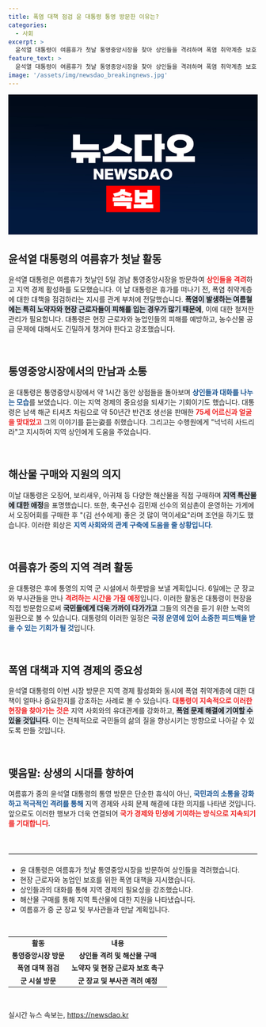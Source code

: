 ```yaml
---
title: 폭염 대책 점검 윤 대통령 통영 방문한 이유는?
categories:
  - 사회
excerpt: >
  윤석열 대통령이 여름휴가 첫날 통영중앙시장을 찾아 상인들을 격려하며 폭염 취약계층 보호 대책 점검을 지시했습니다. 오랜만의 방문에 시민들과의 따뜻한 소통이 눈길을 끌었습니다.
feature_text: >
  윤석열 대통령이 여름휴가 첫날 통영중앙시장을 찾아 상인들을 격려하며 폭염 취약계층 보호 대책 점검을 지시했습니다. 오랜만의 방문에 시민들과의 따뜻한 소통이 눈길을 끌었습니다.
image: '/assets/img/newsdao_breakingnews.jpg'
---
```


<p><img src="/assets/img/newsdao_breakingnews.jpg" alt="ranknews 속보" /></p>

<h2 data-ke-size="size26">윤석열 대통령의 여름휴가 첫날 활동</h2>

<p data-ke-size="size16">윤석열 대통령은 여름휴가 첫날인 5일 경남 통영중앙시장을 방문하여 <b><span style="color: #ee2323;">상인들을 격려</span></b>하고 지역 경제 활성화를 도모했습니다. 이 날 대통령은 휴가를 떠나기 전, 폭염 취약계층에 대한 대책을 점검하라는 지시를 관계 부처에 전달했습니다. <b><span style="background-color: #21538527;">폭염이 발생하는 여름철에는 특히 노약자와 현장 근로자들이 피해를 입는 경우가 많기 때문에</span></b>, 이에 대한 철저한 관리가 필요합니다. 대통령은 현장 근로자와 농업인들의 피해를 예방하고, 농수산물 공급 문제에 대해서도 긴밀하게 챙겨야 한다고 강조했습니다.</p>

<p data-ke-size="size16">&nbsp;</p>

<h2 data-ke-size="size26">통영중앙시장에서의 만남과 소통</h2>

<p data-ke-size="size16">윤 대통령은 통영중앙시장에서 약 1시간 동안 상점들을 돌아보며 <b><span style="color: #1a5490;">상인들과 대화를 나누는 모습</span></b>를 보였습니다. 이는 지역 경제의 중요성을 되새기는 기회이기도 했습니다. 대통령은 남색 해군 티셔츠 차림으로 약 50년간 반건조 생선을 판매한 <b><span style="color: #ee2323;">75세 어르신과 얼굴을 맞대었고</span></b> </b>그의 이야기를 듣는姿를 취했습니다. 그리고는 수행원에게 "넉넉히 사드리라"고 지시하여 지역 상인에게 도움을 주었습니다.</p>

<p data-ke-size="size16">&nbsp;</p>

<h2 data-ke-size="size26">해산물 구매와 지원의 의지</h2>

<p data-ke-size="size16">이날 대통령은 오징어, 보리새우, 아귀채 등 다양한 해산물을 직접 구매하며 <b><span style="background-color: #21538527;">지역 특산물에 대한 애정</span></b>을 표명했습니다. 또한, 축구선수 김민재 선수의 외삼촌이 운영하는 가게에서 오징어회를 구매한 후 "(김 선수에게) 좋은 것 많이 먹이세요"라며 조언을 하기도 했습니다. 이러한 회상은 <b><span style="color: #1a5490;">지역 사회와의 관계 구축에 도움을 줄 상황입니다</span></b>.</p>

<p data-ke-size="size16">&nbsp;</p>

<h2 data-ke-size="size26">여름휴가 중의 지역 격려 활동</h2>

<p data-ke-size="size16">윤 대통령은 후에 통영의 지역 군 시설에서 하룻밤을 보낼 계획입니다. 6일에는 군 장교와 부사관들을 만나 <b><span style="color: #ee2323;">격려하는 시간을 가질 예정</span></b>입니다. 이러한 활동은 대통령이 현장을 직접 방문함으로써 <b><span style="background-color: #21538527;">국민들에게 더욱 가까이 다가가고</span></b> 그들의 의견을 듣기 위한 노력의 일환으로 볼 수 있습니다. 대통령의 이러한 일정은 <b><span style="color: #1a5490;">국정 운영에 있어 소중한 피드백을 받을 수 있는 기회가 될 것</span></b>입니다.</p>

<p data-ke-size="size16">&nbsp;</p>

<h2 data-ke-size="size26">폭염 대책과 지역 경제의 중요성</h2>

<p data-ke-size="size16">윤석열 대통령의 이번 시장 방문은 지역 경제 활성화와 동시에 폭염 취약계층에 대한 대책이 얼마나 중요한지를 강조하는 사례로 볼 수 있습니다. <b><span style="color: #ee2323;">대통령이 지속적으로 이러한 현장을 찾아가는 것은</span></b> 지역 사회와의 유대관계를 강화하고, <b><span style="background-color: #21538527;">폭염 문제 해결에 기여할 수 있을 것입니다</span></b>. 이는 전체적으로 국민들의 삶의 질을 향상시키는 방향으로 나아갈 수 있도록 만들 것입니다.</p>

<p data-ke-size="size16">&nbsp;</p>

<h2 data-ke-size="size26">맺음말: 상생의 시대를 향하여</h2>

<p data-ke-size="size16">여름휴가 중의 윤석열 대통령의 통영 방문은 단순한 휴식이 아닌, <b><span style="color: #1a5490;">국민과의 소통을 강화하고 적극적인 격려를 통해</span></b> 지역 경제와 사회 문제 해결에 대한 의지를 나타낸 것입니다. 앞으로도 이러한 행보가 더욱 연결되어 <b><span style="color: #ee2323;">국가 경제와 민생에 기여하는 방식으로 지속되기를 기대합니다</span></b>.</p>

<p data-ke-size="size16">&nbsp;</p>

<hr style="border: 1px solid #d1d1d1; margin: 20px 0;">

<ul>
    <li>윤 대통령은 여름휴가 첫날 통영중앙시장을 방문하여 상인들을 격려했습니다.</li>
    <li>현장 근로자와 농업인 보호를 위한 폭염 대책을 지시했습니다.</li>
    <li>상인들과의 대화를 통해 지역 경제의 필요성을 강조했습니다.</li>
    <li>해산물 구매를 통해 지역 특산물에 대한 지원을 나타냈습니다.</li>
    <li>여름휴가 중 군 장교 및 부사관들과 만날 계획입니다.</li>
</ul>

<p data-ke-size="size16">&nbsp;</p>

<table style="width: 100%;">
    <tr>
        <td style="text-align: center; height: 17px;"><b>활동</b></td>
        <td style="text-align: center; height: 17px;"><b>내용</b></td>
    </tr>
    <tr>
        <td style="text-align: center; height: 17px;"><b>통영중앙시장 방문</b></td>
        <td style="text-align: center; height: 17px;"><b>상인들 격려 및 해산물 구매</b></td>
    </tr>
    <tr>
        <td style="text-align: center; height: 17px;"><b>폭염 대책 점검</b></td>
        <td style="text-align: center; height: 17px;"><b>노약자 및 현장 근로자 보호 촉구</b></td>
    </tr>
    <tr>
        <td style="text-align: center; height: 17px;"><b>군 시설 방문</b></td>
        <td style="text-align: center; height: 17px;"><b>군 장교 및 부사관 격려 예정</b></td>
    </tr>
</table>

<p data-ke-size="size16">&nbsp;</p>
실시간 뉴스 속보는, <a href="https://newsdao.kr" rel="dofollow">https://newsdao.kr</a>


